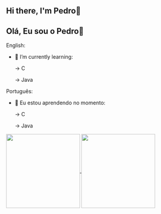 ## Hi there, I'm Pedro👋
## Olá, Eu sou o Pedro👋



English:

- 🌱 I’m currently learning:

  -> C
  
  -> Java
  

Português:

- 🌱 Eu estou aprendendo no momento:
  
  -> C
  
  -> Java


<picture>
 <a href="https://github.com/PedroBarao/github-readme-stats">
  <img height=200 align="center" src="https://github-readme-stats.vercel.app/api?username=PedroBarao" />
</a>
<a href="https://github.com/PedroBarao/convoychat">
  <img height=200 align="center" src="https://github-readme-stats.vercel.app/api/top-langs?username=PedroBarao&layout=compact&langs_count=8&card_width=320" />
</a>
</picture>

